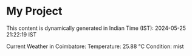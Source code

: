 # My Project

This content is dynamically generated in Indian Time (IST): 2024-05-25 21:22:19 IST


Current Weather in Coimbatore:
Temperature: 25.88 °C
Condition: mist
